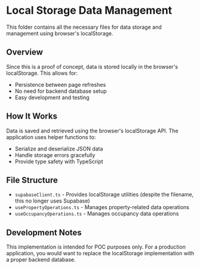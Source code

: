 
# Local Storage Data Management

This folder contains all the necessary files for data storage and management using browser's localStorage.

## Overview

Since this is a proof of concept, data is stored locally in the browser's localStorage. This allows for:

- Persistence between page refreshes
- No need for backend database setup
- Easy development and testing

## How It Works

Data is saved and retrieved using the browser's localStorage API. The application uses helper functions to:
- Serialize and deserialize JSON data
- Handle storage errors gracefully
- Provide type safety with TypeScript

## File Structure

- `supabaseClient.ts` - Provides localStorage utilities (despite the filename, this no longer uses Supabase)
- `usePropertyOperations.ts` - Manages property-related data operations
- `useOccupancyOperations.ts` - Manages occupancy data operations

## Development Notes

This implementation is intended for POC purposes only. For a production application, you would want to replace the localStorage implementation with a proper backend database.
